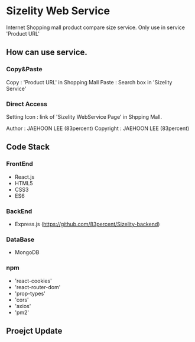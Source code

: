 # Sizelity Web Service
Internet Shopping mall product compare size service.
Only use in service 'Product URL' 
## How can use service.
### Copy&Paste
Copy : 'Product URL' in Shopping Mall
Paste : Search box in 'Sizelity Service'

### Direct Access
Setting Icon : link of 'Sizelity WebService Page' in Shpping Mall.



Author : JAEHOON LEE (83percent)
Copyright : JAEHOON LEE (83percent)



## Code Stack
### FrontEnd
- React.js
- HTML5
- CSS3
- ES6

### BackEnd
- Express.js (https://github.com/83percent/Sizelity-backend)

### DataBase
- MongoDB

### npm
- 'react-cookies'
- 'react-router-dom'
- 'prop-types'
- 'cors'
- 'axios'
- 'pm2'

## Proejct Update